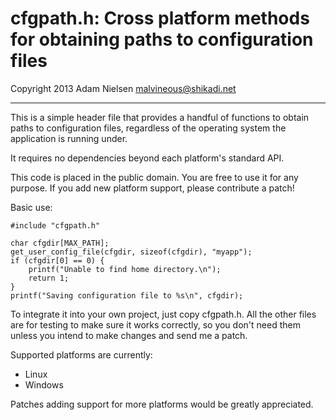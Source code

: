 cfgpath.h: Cross platform methods for obtaining paths to configuration files
============================================================================
Copyright 2013 Adam Nielsen <malvineous@shikadi.net>

---

This is a simple header file that provides a handful of functions to obtain
paths to configuration files, regardless of the operating system the
application is running under.

It requires no dependencies beyond each platform's standard API.

This code is placed in the public domain.  You are free to use it for any
purpose.  If you add new platform support, please contribute a patch!

Basic use:

    #include "cfgpath.h"
    
    char cfgdir[MAX_PATH];
    get_user_config_file(cfgdir, sizeof(cfgdir), "myapp");
    if (cfgdir[0] == 0) {
        printf("Unable to find home directory.\n");
        return 1;
    }
    printf("Saving configuration file to %s\n", cfgdir);

To integrate it into your own project, just copy cfgpath.h.  All the other
files are for testing to make sure it works correctly, so you don't need them
unless you intend to make changes and send me a patch.

Supported platforms are currently:

  * Linux
  * Windows

Patches adding support for more platforms would be greatly appreciated.
